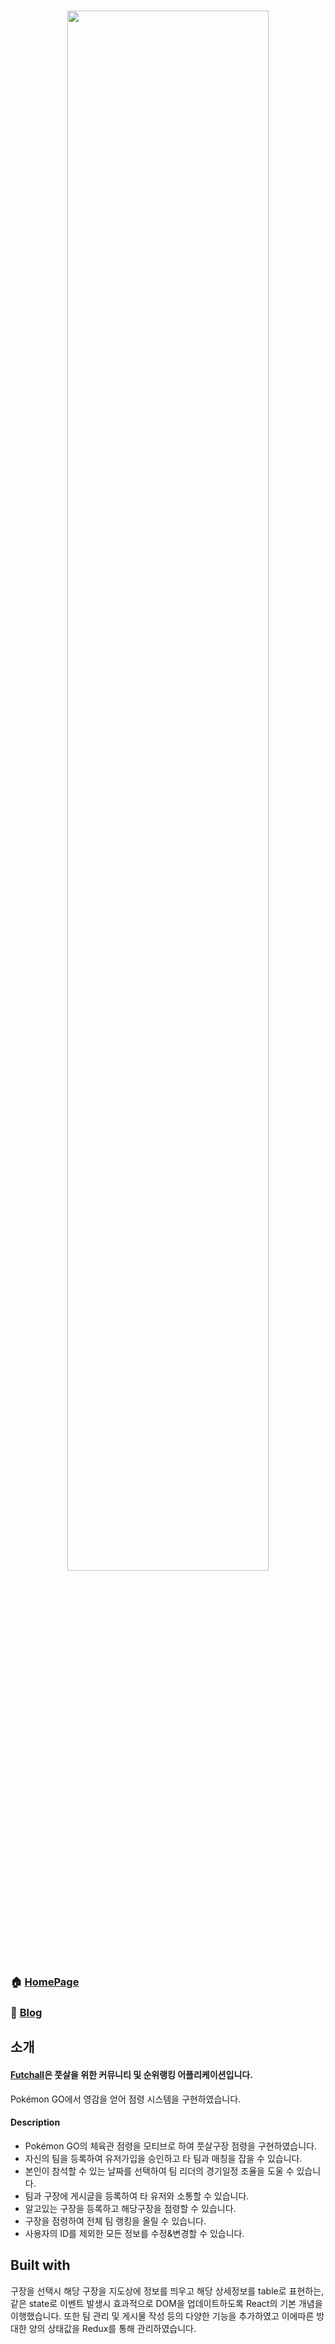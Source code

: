 <h1 align="center"><img src="https://github.com/jaewook-jeong/futchall/blob/master/public/index.png?raw=true" style="width: 80%;"></h1>

### 🏠 [HomePage](https://futchall.com)

### 📝 [Blog](https://velog.io/@_woogie)

## 소개

#### [Futchall](https://www.futchall.com)은 풋살을 위한 커뮤니티 및 순위랭킹 어플리케이션입니다.
Pokémon GO에서 영감을 얻어 점령 시스템을 구현하였습니다.

#### Description
- Pokémon GO의 체육관 점령을 모티브로 하여 풋살구장 점령을 구현하였습니다.
- 자신의 팀을 등록하여 유저가입을 승인하고 타 팀과 매칭을 잡을 수 있습니다.
- 본인이 참석할 수 있는 날짜를 선택하여 팀 리더의 경기일정 조율을 도울 수 있습니다.
- 팀과 구장에 게시글을 등록하여 타 유저와 소통할 수 있습니다.
- 알고있는 구장을 등록하고 해당구장을 점령할 수 있습니다.
- 구장을 점령하여 전체 팀 랭킹을 올릴 수 있습니다.
- 사용자의 ID를 제외한 모든 정보를 수정&변경할 수 있습니다.

## Built with

구장을 선택시 해당 구장을 지도상에 정보를 띄우고 해당 상세정보를 table로 표현하는, 같은 state로 이벤트 발생시 효과적으로 DOM을 업데이트하도록 React의 기본 개념을 이행했습니다. 또한 팀 관리 및 게시물 작성 등의 다양한 기능을 추가하였고 이에따른 방대한 양의 상태값을 Redux를 통해 관리하였습니다.

